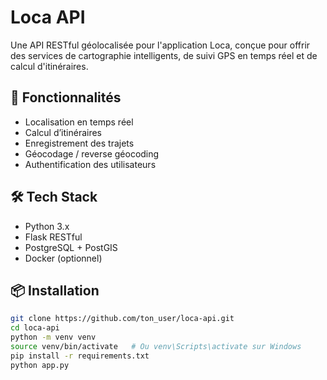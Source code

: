 # Loca API

Une API RESTful géolocalisée pour l'application Loca, conçue pour offrir des services de cartographie intelligents, de suivi GPS en temps réel et de calcul d'itinéraires.

## 🚀 Fonctionnalités
- Localisation en temps réel
- Calcul d’itinéraires
- Enregistrement des trajets
- Géocodage / reverse géocoding
- Authentification des utilisateurs

## 🛠️ Tech Stack
- Python 3.x
- Flask RESTful
- PostgreSQL + PostGIS
- Docker (optionnel)

## 📦 Installation

```bash
git clone https://github.com/ton_user/loca-api.git
cd loca-api
python -m venv venv
source venv/bin/activate   # Ou venv\Scripts\activate sur Windows
pip install -r requirements.txt
python app.py
